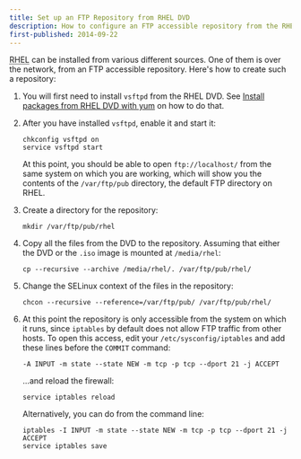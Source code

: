 ```yaml
---
title: Set up an FTP Repository from RHEL DVD
description: How to configure an FTP accessible repository from the RHEL DVD
first-published: 2014-09-22
---
```


<abbr title='RedHat Enterprise Linux'>RHEL</abbr> can be installed from 
various different sources. One of them is over the network, from an FTP 
accessible repository. Here's how to create such a repository:

1.  You will first need to install `vsftpd` from the RHEL DVD. See 
    [Install packages from RHEL DVD with yum](/posts/rhel-yum-install-from-dvd/) 
    on how to do that.

2.  After you have installed `vsftpd`, enable it and start it:

        chkconfig vsftpd on
        service vsftpd start

    At this point, you should be able to open `ftp://localhost/` from the same 
    system on which you are working, which will show you the contents of the 
    `/var/ftp/pub` directory, the default FTP directory on RHEL. 

3.  Create a directory for the repository:

        mkdir /var/ftp/pub/rhel

4.  Copy all the files from the DVD to the repository. Assuming that 
    either the DVD or the `.iso` image is mounted at `/media/rhel`:

        cp --recursive --archive /media/rhel/. /var/ftp/pub/rhel/

5.  Change the SELinux context of the files in the repository:

        chcon --recursive --reference=/var/ftp/pub/ /var/ftp/pub/rhel/

6.  At this point the repository is only accessible from the system on 
    which it runs, since `iptables` by default does not allow FTP 
    traffic from other hosts. To open this access, edit your 
    `/etc/sysconfig/iptables` and add these lines before the `COMMIT` 
    command:

        -A INPUT -m state --state NEW -m tcp -p tcp --dport 21 -j ACCEPT

    ...and reload the firewall:

        service iptables reload

    Alternatively, you can do from the command line:

        iptables -I INPUT -m state --state NEW -m tcp -p tcp --dport 21 -j ACCEPT
        service iptables save
